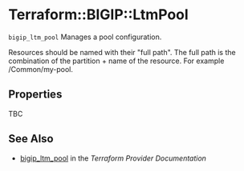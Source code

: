 # Terraform::BIGIP::LtmPool

`bigip_ltm_pool` Manages a pool configuration.

Resources should be named with their "full path". The full path is the combination of the partition + name of the resource. For example /Common/my-pool.

## Properties

TBC

## See Also

* [bigip_ltm_pool](https://www.terraform.io/docs/providers/bigip/r/ltm_pool.html) in the _Terraform Provider Documentation_